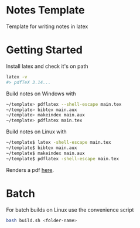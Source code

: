 # Notes Template

Template for writing notes in latex

# Getting Started

Install latex and check it's on path

```sh
latex -v
#> pdfTeX 3.14...
```

Build notes on Windows with

```sh
~/template> pdflatex --shell-escape main.tex
~/template> bibtex main.aux
~/template> makeindex main.aux
~/template> pdflatex main.tex
```

Build notes on Linux with

```sh
~/template$ latex -shell-escape main.tex
~/template$ bibtex main.aux
~/template$ makeindex main.aux
~/template$ pdflatex -shell-escape main.tex
```

Renders a pdf [here](template/main.pdf).

# Batch

For batch builds on Linux use the convenience script

```sh
bash build.sh <folder-name>
```